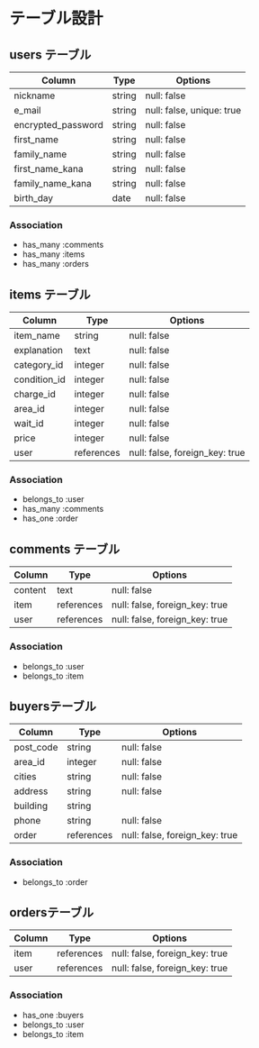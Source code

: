# テーブル設計

## users テーブル

| Column             | Type     | Options                   |
| ------------------ | -------- | ------------------------- |
| nickname           | string   | null: false               |
| e_mail             | string   | null: false, unique: true |
| encrypted_password | string   | null: false               |
| first_name         | string   | null: false               |
| family_name        | string   | null: false               |
| first_name_kana    | string   | null: false               |
| family_name_kana   | string   | null: false               |
| birth_day          | date     | null: false               |

### Association

- has_many :comments
- has_many :items
- has_many :orders

## items テーブル

| Column       | Type       | Options                        |
| ------------ | ---------- | ------------------------------ |
| item_name    | string     | null: false                    |
| explanation  | text       | null: false                    |
| category_id  | integer    | null: false                    |
| condition_id | integer    | null: false                    |
| charge_id    | integer    | null: false                    |
| area_id      | integer    | null: false                    |
| wait_id      | integer    | null: false                    |
| price        | integer    | null: false                    |
| user         | references | null: false, foreign_key: true |

### Association

- belongs_to :user
- has_many :comments
- has_one  :order

## comments テーブル

| Column  | Type       | Options                        |
| ------- | ---------- | ------------------------------ |
| content | text       | null: false                    |
| item    | references | null: false, foreign_key: true |
| user    | references | null: false, foreign_key: true |

### Association

- belongs_to :user
- belongs_to :item

##  buyersテーブル

| Column      | Type       | Options                        |
| ----------- | ---------- | ------------------------------ |
| post_code   | string     | null: false                    |
| area_id     | integer    | null: false                    |
| cities      | string     | null: false                    |
| address     | string     | null: false                    |
| building    | string     |                                |
| phone       | string     | null: false                    |
| order       | references | null: false, foreign_key: true |

### Association

- belongs_to :order

##  ordersテーブル

| Column  | Type       | Options                        |
| ------- | ---------- | ------------------------------ |
| item    | references | null: false, foreign_key: true |
| user    | references | null: false, foreign_key: true |

### Association

- has_one :buyers
- belongs_to :user
- belongs_to :item